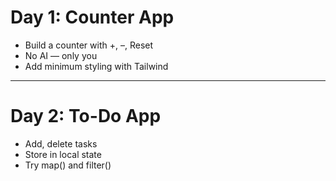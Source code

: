 # Day 1: Counter App
* Build a counter with +, –, Reset
* No AI — only you
* Add minimum styling with Tailwind

---
# Day 2: To-Do App
* Add, delete tasks
* Store in local state
* Try map() and filter()
